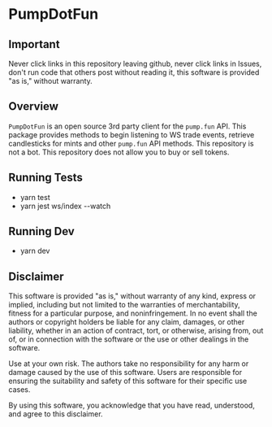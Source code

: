 # PumpDotFun

## Important

Never click links in this repository leaving github, never click links in Issues, don't run code that others post without reading it, this software is provided "as is," without warranty.

## Overview

`PumpDotFun` is an open source 3rd party client for the `pump.fun` API. This package provides methods to begin listening to WS trade events, retrieve candlesticks for mints and other `pump.fun` API methods. This repository is not a bot. This repository does not allow you to buy or sell tokens.

## Running Tests

- yarn test
- yarn jest ws/index --watch

## Running Dev

- yarn dev

## Disclaimer

This software is provided "as is," without warranty of any kind, express or implied, including but not limited to the warranties of merchantability, fitness for a particular purpose, and noninfringement. In no event shall the authors or copyright holders be liable for any claim, damages, or other liability, whether in an action of contract, tort, or otherwise, arising from, out of, or in connection with the software or the use or other dealings in the software.

Use at your own risk. The authors take no responsibility for any harm or damage caused by the use of this software. Users are responsible for ensuring the suitability and safety of this software for their specific use cases.

By using this software, you acknowledge that you have read, understood, and agree to this disclaimer.
